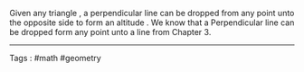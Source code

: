 Given any triangle , a perpendicular line can be dropped from any point unto the opposite side to form an altitude . We know that a Perpendicular line can be dropped form any point unto a line from Chapter 3. 
____
Tags : #math #geometry
